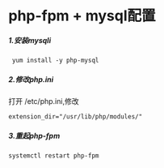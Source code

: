 # php-fpm + mysql配置

##### 1.安装mysqli
```
 yum install -y php-mysql
```

##### 2.修改php.ini
打开 /etc/php.ini,修改
```
extension_dir="/usr/lib/php/modules/"
```

##### 3.重起php-fpm
```
systemctl restart php-fpm
```
